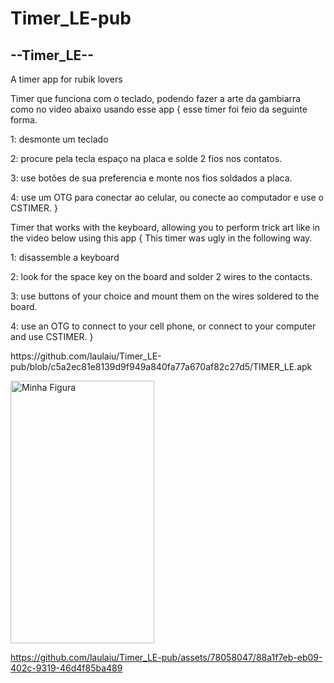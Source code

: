 # Timer_LE-pub
<h2>--Timer_LE--</h2>
<p> A timer app for rubik lovers</p>

<p>Timer que funciona com o teclado, podendo fazer a arte da gambiarra como no video abaixo usando esse app
{
esse timer foi feio da seguinte forma.

1: desmonte um teclado

2: procure pela tecla espaço na placa e solde 2 fios nos contatos.

3: use botões de sua preferencia e monte nos fios soldados a placa.

4: use um OTG para   conectar ao celular, ou conecte ao computador e use o CSTIMER.
}
</p>

<p>
  Timer that works with the keyboard, allowing you to perform trick art like in the video below using this app
{
This timer was ugly in the following way.

1: disassemble a keyboard

2: look for the space key on the board and solder 2 wires to the contacts.

3: use buttons of your choice and mount them on the wires soldered to the board.

4: use an OTG to connect to your cell phone, or connect to your computer and use CSTIMER.
}
</p>

<p>https://github.com/laulaiu/Timer_LE-pub/blob/c5a2ec81e8139d9f949a840fa77a670af82c27d5/TIMER_LE.apk</p>
<img width="230"  height="420" src="https://github.com/laulaiu/Timer_LE-pub/blob/4d37a88fe1b07e234faa21aa61ad7491990e62b3/Imagem%20do%20WhatsApp%20de%202024-02-12%20%C3%A0(s)%2015.58.19_a377b87e.jpg" alt="Minha Figura">


https://github.com/laulaiu/Timer_LE-pub/assets/78058047/88a1f7eb-eb09-402c-9319-46d4f85ba489




